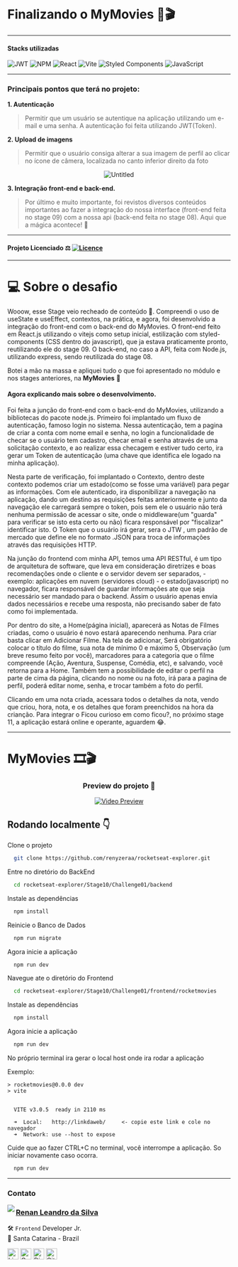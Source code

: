 # Finalizando o MyMovies 🎥🎬

---

#### Stacks utilizadas

![JWT](https://img.shields.io/badge/JWT-black?style=for-the-badge&logo=JSON%20web%20tokens) ![NPM](https://img.shields.io/badge/NPM-%23000000.svg?style=for-the-badge&logo=npm&logoColor=white) ![React](https://img.shields.io/badge/react-%2320232a.svg?style=for-the-badge&logo=react&logoColor=%2361DAFB) ![Vite](https://img.shields.io/badge/vite-%23646CFF.svg?style=for-the-badge&logo=vite&logoColor=white) ![Styled Components](https://img.shields.io/badge/styled--components-DB7093?style=for-the-badge&logo=styled-components&logoColor=white) ![JavaScript](https://img.shields.io/badge/javascript-%23323330.svg?style=for-the-badge&logo=javascript&logoColor=%23F7DF1E)

---

### Principais pontos que terá no projeto:

**1. Autenticação**

> Permitir que um usuário se autentique na aplicação utilizando um e-mail e uma senha. A autenticação foi feita utilizando JWT(Token).

**2. Upload de imagens**

> Permitir que o usuário consiga alterar a sua imagem de perfil ao clicar no ícone de câmera, localizada no canto inferior direito da foto

<div align="center">

![Untitled](https://user-images.githubusercontent.com/101990719/185929955-22f52e83-bfbc-49fd-8b06-335fbee60349.png)

</div>

**3. Integração front-end e back-end.**

> Por último e muito importante, foi revistos diversos conteúdos importantes ao fazer a integração do nossa interface (front-end feita no stage 09) com a nossa api (back-end feita no stage 08). Aqui que a mágica acontece! 💜

---

#### Projeto Licenciado ⚖ [![Licence](https://img.shields.io/github/license/Ileriayo/markdown-badges?style=for-the-badge)](../../LICENSE)

---

# 💻 Sobre o desafio

Wooow, esse Stage veio recheado de conteúdo 👀. Compreendi o uso de useState e useEffect, contextos, na prática, e agora, foi desenvolvido a integração do front-end com o back-end do MyMovies. O front-end feito em React.js utilizando o vitejs como setup inicial, estilização com styled-components (CSS dentro do javascript), que ja estava praticamente pronto, reutilizando ele do stage 09. O back-end, no caso a API, feita com Node.js, utilizando express, sendo reutilizada do stage 08.

Botei a mão na massa e apliquei tudo o que foi apresentado no módulo e nos stages anteriores, na **MyMovies** 🚀

#### Agora explicando mais sobre o desenvolvimento.

<p> Foi feita a junção do front-end com o back-end do MyMovies, utilizando a bibliotecas do pacote node.js. Primeiro foi implantado um fluxo de autenticação, famoso login no sistema. Nessa autenticação, tem a pagina de criar a conta com nome email e senha, no login a funcionalidade de checar se o usuário tem cadastro, checar email e senha através de uma solicitação contexto, e ao realizar essa checagem e estiver tudo certo, ira gerar um Token de autenticação (uma chave que identifica ele logado na minha aplicação). </p>
<p> Nesta parte de verificação, foi implantado o Contexto, dentro deste contexto podemos criar um estado(como se fosse uma variável) para pegar as informações. Com ele autenticado, ira disponibilizar a navegação na aplicação, dando um destino as requisições feitas anteriormente e junto da navegação ele carregará sempre o token, pois sem ele o usuário não terá nenhuma permissão de acessar o site, onde o middleware(um "guarda" para verificar se isto esta certo ou não) ficara responsável por "fiscalizar" identificar isto.
O Token que o usuário irá gerar, sera o JTW , um padrão de mercado que define ele no formato .JSON para troca de informações através das requisições HTTP. </p>
<p> Na junção do frontend com minha API, temos uma API RESTful, é um tipo de arquitetura de software, que leva em consideração diretrizes e boas recomendações onde o cliente e o servidor devem ser separados, - exemplo: aplicações em nuvem (servidores cloud) - o estado(javascript) no navegador, ficara responsável de guardar informações ate que seja necessário ser mandado para o backend. Assim o usuário apenas envia dados necessários e recebe uma resposta, não precisando saber de fato como foi implementada. </p>
<p> Por dentro do site, a Home(página inicial), aparecerá as Notas de Filmes criadas, como o usuário é novo estará aparecendo nenhuma. Para criar basta clicar em Adicionar Filme. Na tela de adicionar, Será obrigatório colocar o título do filme, sua nota de mínimo 0 e máximo 5, Observação (um breve resumo feito por você), marcadores para a categoria que o filme compreende (Ação, Aventura, Suspense, Comédia, etc), e salvando, você retorna para a Home. Também tem a possibilidade de editar o perfil na parte de cima da página, clicando no nome ou na foto, irá para a pagina de perfil, poderá editar nome, senha, e trocar também a foto do perfil. </p>
Clicando em uma nota criada, acessara todos o detalhes da nota, vendo que criou, hora, nota, e os detalhes que foram preenchidos na hora da crianção.
Para integrar o
Ficou curioso em como ficou?, no próximo stage 11, a aplicação estará online e operante, aguardem 😂.

---

# MyMovies 🎞🎬

<div align="center">

### Preview do projeto 🤩

[![Video Preview](https://user-images.githubusercontent.com/101990719/186289394-b1b1dcb5-9700-4abd-9866-ec3f1e6e1caf.png)](https://user-images.githubusercontent.com/101990719/186289263-10fe0120-f618-4dba-b769-4b289d2cdc7c.mp4)

</div>

## Rodando localmente 👇

Clone o projeto

```bash
  git clone https://github.com/renyzeraa/rocketseat-explorer.git
```

Entre no diretório do BackEnd

```bash
  cd rocketseat-explorer/Stage10/Challenge01/backend
```

Instale as dependências

```bash
  npm install
```

Reinicie o Banco de Dados

```bash
  npm run migrate
```

Agora inicie a aplicação

```bash
  npm run dev
```

Navegue ate o diretório do Frontend

```bash
  cd rocketseat-explorer/Stage10/Challenge01/frontend/rocketmovies
```

Instale as dependências

```bash
  npm install
```

Agora inicie a aplicação

```bash
  npm run dev
```

No próprio terminal ira gerar o local host onde ira rodar a aplicação

Exemplo:

```
> rocketmovies@0.0.0 dev
> vite


  VITE v3.0.5  ready in 2110 ms

  ➜  Local:   http://linkdaweb/     <- copie este link e cole no navegador
  ➜  Network: use --host to expose

```

Cuide que ao fazer CTRL+C no terminal, você interrompe a aplicação. So iniciar novamente caso ocorra.

```bash
  npm run dev
```

---

### Contato

<img align="left" src="https://www.github.com/renyzeraa.png?size=150">

### [**Renan Leandro da Silva**](https://github.com/renyzeraa)

🛠 `Frontend` Developer Jr. <br>
📍 Santa Catarina - Brazil

<a href="https://www.linkedin.com/in/renyzeraa" target="_blank"><img src="https://img.shields.io/badge/LinkedIn-0077B5?style=flat&logo=linkedin&logoColor=white" alt="LinkedIn Badge" height="25"></a>&nbsp;<a href="mailto:renansilvaytb@gmail.com" target="_blank"><img src="https://img.shields.io/badge/Gmail-D14836?style=flat&logo=gmail&logoColor=white" alt="Gmail Badge" height="25"></a>&nbsp;<a href="#"><img src="https://img.shields.io/badge/Discord-%237289DA.svg?logo=discord&logoColor=white" title="renan_s#7826" alt="Discord Badge" height="25"></a>&nbsp;<a href="https://www.github.com/renyzeraa" target="_blank"><img src="https://img.shields.io/badge/GitHub-100000?style=flat&logo=github&logoColor=white" alt="GitHub Badge" height="25"></a>&nbsp;

<br clear="left"/>
